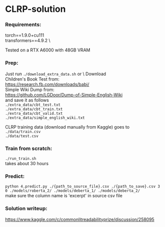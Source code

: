 # CLRP-solution
### Requirements:
torch==1.9.0+cu111 \
transformers==4.9.2 \

Tested on a RTX A6000 with 48GB VRAM

### Prep:
Just run `./download_extra_data.sh` or \\
Download \
Children's Book Test from: \
https://research.fb.com/downloads/babi/ \
Simple Wiki Dump from: \
https://github.com/LGDoor/Dump-of-Simple-English-Wiki \
and save it as follows \
`./extra_data/cbt_test.txt` \
`./extra_data/cbt_train.txt` \
`./extra_data/cbt_valid.txt` \
`./extra_data/simple_english_wiki.txt`

CLRP training data (download manually from Kaggle) goes to \
`./data/train.csv` \
`./data/test.csv`


### Train from scratch:
`./run_train.sh` \
takes about 30 hours


### Predict:
`python 4.predict.py ./{path_to_source_file}.csv ./{path_to_save}.csv 3 0 ./models/roberta_2/ ./models/deberta_1/ ./models/deberta_2/` \
make sure the column name is 'excerpt' in source csv file


### Solution writeup:
https://www.kaggle.com/c/commonlitreadabilityprize/discussion/258095